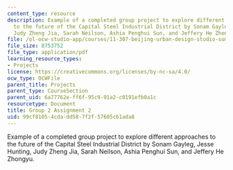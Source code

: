 ```yaml
---
content_type: resource
description: Example of a completed group project to explore different approaches
  to the future of the Capital Steel Industrial District by Sonam Gayleg, Jesse Hunting,
  Judy Zheng Jia, Sarah Neilson, Ashia Penghui Sun, and Jeffery He Zhongyu.
file: /ol-ocw-studio-app/courses/11-307-beijing-urban-design-studio-summer-2008/99cf81054cdadd587f2f57605c61ada8_group2_assn2.pdf
file_size: 8753752
file_type: application/pdf
learning_resource_types:
- Projects
license: https://creativecommons.org/licenses/by-nc-sa/4.0/
ocw_type: OCWFile
parent_title: Projects
parent_type: CourseSection
parent_uid: 6a77762e-ff6f-95c9-91a2-c0191efb0a1c
resourcetype: Document
title: Group 2 Assignment 2
uid: 99cf8105-4cda-dd58-7f2f-57605c61ada8
---
```

Example of a completed group project to explore different approaches to the future of the Capital Steel Industrial District by Sonam Gayleg, Jesse Hunting, Judy Zheng Jia, Sarah Neilson, Ashia Penghui Sun, and Jeffery He Zhongyu.